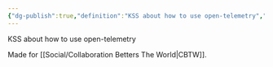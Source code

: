 ```yaml
---
{"dg-publish":true,"definition":"KSS about how to use open-telemetry","tags":["cbtw","study","pinned"],"creation_date":"2024-05-02 21:09","permalink":"/study/kss-open-telemetry/","dgPassFrontmatter":true}
---
```


KSS about how to use open-telemetry



Made for [[Social/Collaboration Betters The World\|CBTW]].




